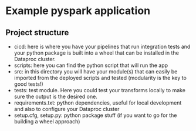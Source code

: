 # Example pyspark application

## Project structure

- cicd: here is where you have your pipelines that run integration tests and your python package is built into a wheel that can be installed in the Dataproc cluster.
- scripts: here you can find the python script that will run the app
- src: in this directory you will have your module(s) that can easily be imported from the deployed scripts and tested (modularity is the key to good tests!)
- tests: test module. Here you could test your transforms locally to make sure the output is the desired one.
- requirements.txt: python dependencies, useful for local development and also to configure your Dataproc cluster
- setup.cfg, setup.py: python package stuff (if you want to go for the building a wheel approach)